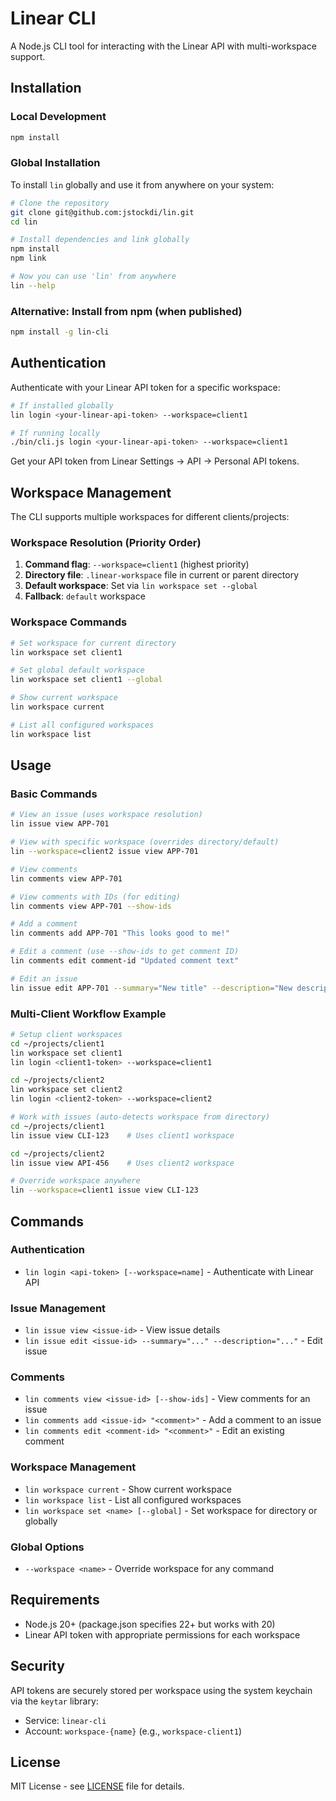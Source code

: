 # Linear CLI

A Node.js CLI tool for interacting with the Linear API with multi-workspace support.

## Installation

### Local Development
```bash
npm install
```

### Global Installation
To install `lin` globally and use it from anywhere on your system:

```bash
# Clone the repository
git clone git@github.com:jstockdi/lin.git
cd lin

# Install dependencies and link globally
npm install
npm link

# Now you can use 'lin' from anywhere
lin --help
```

### Alternative: Install from npm (when published)
```bash
npm install -g lin-cli
```

## Authentication

Authenticate with your Linear API token for a specific workspace:

```bash
# If installed globally
lin login <your-linear-api-token> --workspace=client1

# If running locally
./bin/cli.js login <your-linear-api-token> --workspace=client1
```

Get your API token from Linear Settings → API → Personal API tokens.

## Workspace Management

The CLI supports multiple workspaces for different clients/projects:

### Workspace Resolution (Priority Order)
1. **Command flag**: `--workspace=client1` (highest priority)
2. **Directory file**: `.linear-workspace` file in current or parent directory
3. **Default workspace**: Set via `lin workspace set --global`
4. **Fallback**: `default` workspace

### Workspace Commands
```bash
# Set workspace for current directory
lin workspace set client1

# Set global default workspace
lin workspace set client1 --global

# Show current workspace
lin workspace current

# List all configured workspaces
lin workspace list
```

## Usage

### Basic Commands
```bash
# View an issue (uses workspace resolution)
lin issue view APP-701

# View with specific workspace (overrides directory/default)
lin --workspace=client2 issue view APP-701

# View comments
lin comments view APP-701

# View comments with IDs (for editing)
lin comments view APP-701 --show-ids

# Add a comment
lin comments add APP-701 "This looks good to me!"

# Edit a comment (use --show-ids to get comment ID)
lin comments edit comment-id "Updated comment text"

# Edit an issue
lin issue edit APP-701 --summary="New title" --description="New description"
```

### Multi-Client Workflow Example
```bash
# Setup client workspaces
cd ~/projects/client1
lin workspace set client1
lin login <client1-token> --workspace=client1

cd ~/projects/client2  
lin workspace set client2
lin login <client2-token> --workspace=client2

# Work with issues (auto-detects workspace from directory)
cd ~/projects/client1
lin issue view CLI-123    # Uses client1 workspace

cd ~/projects/client2
lin issue view API-456    # Uses client2 workspace

# Override workspace anywhere
lin --workspace=client1 issue view CLI-123
```

## Commands

### Authentication
- `lin login <api-token> [--workspace=name]` - Authenticate with Linear API

### Issue Management  
- `lin issue view <issue-id>` - View issue details
- `lin issue edit <issue-id> --summary="..." --description="..."` - Edit issue

### Comments
- `lin comments view <issue-id> [--show-ids]` - View comments for an issue
- `lin comments add <issue-id> "<comment>"` - Add a comment to an issue
- `lin comments edit <comment-id> "<comment>"` - Edit an existing comment

### Workspace Management
- `lin workspace current` - Show current workspace
- `lin workspace list` - List all configured workspaces
- `lin workspace set <name> [--global]` - Set workspace for directory or globally

### Global Options
- `--workspace <name>` - Override workspace for any command

## Requirements

- Node.js 20+ (package.json specifies 22+ but works with 20)
- Linear API token with appropriate permissions for each workspace

## Security

API tokens are securely stored per workspace using the system keychain via the `keytar` library:
- Service: `linear-cli`
- Account: `workspace-{name}` (e.g., `workspace-client1`)

## License

MIT License - see [LICENSE](LICENSE) file for details.